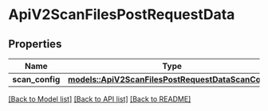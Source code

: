# ApiV2ScanFilesPostRequestData

## Properties

Name | Type | Description | Notes
------------ | ------------- | ------------- | -------------
**scan_config** | [**models::ApiV2ScanFilesPostRequestDataScanConfig**](_api_v2_scan_files_post_request_data_scanConfig.md) |  | 

[[Back to Model list]](../README.md#documentation-for-models) [[Back to API list]](../README.md#documentation-for-api-endpoints) [[Back to README]](../README.md)


